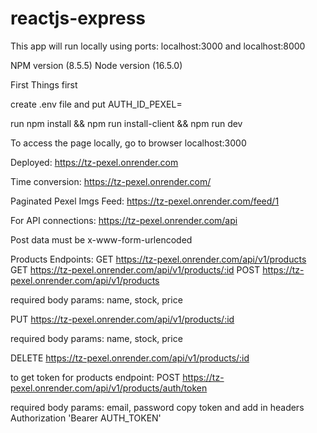 # reactjs-express
This app will run locally using ports:
localhost:3000 and localhost:8000

NPM version (8.5.5)
Node version (16.5.0)

First Things first

create .env file and put 
AUTH_ID_PEXEL=<value>

run npm install && npm run install-client && npm run dev

To access the page locally, go to browser
localhost:3000

Deployed:
https://tz-pexel.onrender.com

Time conversion:
https://tz-pexel.onrender.com/

Paginated Pexel Imgs Feed:
https://tz-pexel.onrender.com/feed/1

For API connections:
https://tz-pexel.onrender.com/api

Post data must be x-www-form-urlencoded

Products Endpoints:
GET https://tz-pexel.onrender.com/api/v1/products
GET https://tz-pexel.onrender.com/api/v1/products/:id
POST https://tz-pexel.onrender.com/api/v1/products

required body params: name, stock, price 

PUT https://tz-pexel.onrender.com/api/v1/products/:id

required body params: name, stock, price 

DELETE https://tz-pexel.onrender.com/api/v1/products/:id

to get token for products endpoint:
POST https://tz-pexel.onrender.com/api/v1/products/auth/token

required body params: email, password
copy token and add in headers Authorization 'Bearer AUTH_TOKEN' 
